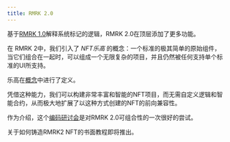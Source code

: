 ```yaml
---
title: RMRK 2.0
---
```


基于[RMRK 1.0](/rmrk1)解释系统标记的逻辑，RMRK 2.0在顶层添加了更多功能。

在 RMRK 2中，我们引入了 _NFT乐高_ 的概念：一个标准的极其简单的原始组件，当它们组合在一起时，可以组成一个无限复杂的项目，并且仍然被任何支持单个标准的UI所支持。

乐高在[概念](/concepts)中进行了定义。

凭借这种能力，我们可以构建非常丰富和智能的NFT项目，而无需自定义逻辑和智能合约，从而极大地扩展了以这种方式创建的NFT的前向兼容性。

作为介绍，这个[编码研讨会](https://crowdcast.io/e/buidl)是对RMRK 2.0可组合性的一次很好的尝试。

关于如何铸造RMRK2 NFT的书面教程即将推出。